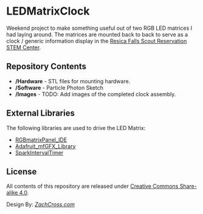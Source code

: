 # LEDMatrixClock
Weekend project to make something useful out of two RGB LED matrices I had laying around.  The matrices are mounted back to back to serve as a clock / generic information display in the [Resica Falls Scout Reservation STEM Center](https://resicafalls.org/programs-and-opportunities).


Repository Contents
-------------------

* **/Hardware** 
      - STL files for mounting hardware.
* **/Software** 
      - Particle Photon Sketch
* **/Images** - TODO: Add images of the completed clock assembly.

External Libraries
-------------------
The following libraries are used to drive the LED Matrix:
- [RGBmatrixPanel_IDE](https://github.com/pkourany/RGBmatrixPanel_IDE/blob/master/LICENSE.txt)
- [Adafruit_mfGFX_Library](https://github.com/pkourany/Adafruit_mfGFX_Library)
- [SparkIntervalTimer](https://github.com/pkourany/SparkIntervalTimer)


License
-------------------

All contents of this repository are released under [Creative Commons Share-alike 4.0](http://creativecommons.org/licenses/by-sa/4.0/).

Design By: [*ZachCross.com*](https://ZachCross.com)
